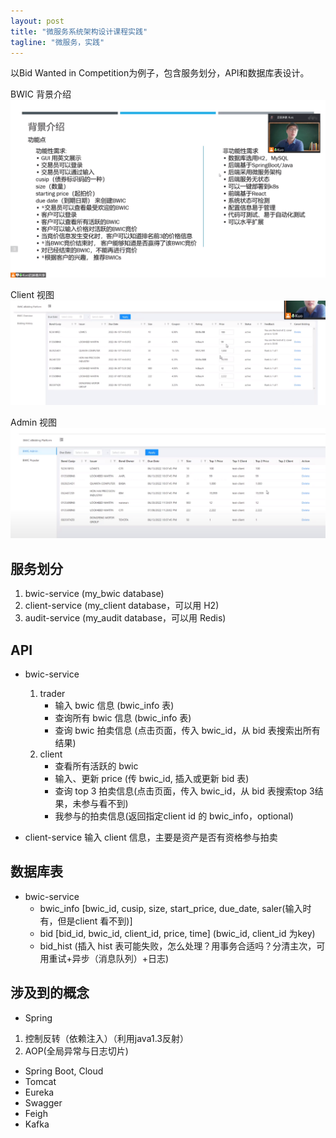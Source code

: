 ```yaml
---
layout: post
title: "微服务系统架构设计课程实践"
tagline: "微服务，实践"
---
```


以Bid Wanted in Competition为例子，包含服务划分，API和数据库表设计。

BWIC 背景介绍
![bwic_background_intro.png](https://raw.githubusercontent.com/yuqisun/yuqisun.github.io/master/_posts/images/bwic_background_intro.png)

Client 视图
![bwic_client_sample.png](https://raw.githubusercontent.com/yuqisun/yuqisun.github.io/master/_posts/images/bwic_client_sample.png)

Admin 视图
![bwic_admin_sample.png](https://raw.githubusercontent.com/yuqisun/yuqisun.github.io/master/_posts/images/bwic_admin_sample.png)


## 服务划分
1. bwic-service (my_bwic database)
2. client-service (my_client database，可以用 H2)
3. audit-service (my_audit database，可以用 Redis)


## API
* bwic-service
  1. trader
     * 输入 bwic 信息 (bwic_info 表)
     * 查询所有 bwic 信息 (bwic_info 表)
     * 查询 bwic 拍卖信息 (点击页面，传入 bwic_id，从 bid 表搜索出所有结果)
  2. client
     * 查看所有活跃的 bwic
     * 输入、更新 price (传 bwic_id, 插入或更新 bid 表)
     * 查询 top 3 拍卖信息(点击页面，传入 bwic_id，从 bid 表搜索top 3结果，未参与看不到)
     * 我参与的拍卖信息(返回指定client id 的 bwic_info，optional)

* client-service
输入 client 信息，主要是资产是否有资格参与拍卖

## 数据库表
* bwic-service
  * bwic_info [bwic_id, cusip, size, start_price, due_date, saler(输入时有，但是client 看不到)]
  * bid [bid_id, bwic_id, client_id, price, time] (bwic_id, client_id 为key)
  * bid_hist (插入 hist 表可能失败，怎么处理？用事务合适吗？分清主次，可用重试+异步（消息队列）+日志)

## 涉及到的概念
* Spring
1. 控制反转（依赖注入）（利用java1.3反射）
2. AOP(全局异常与日志切片)

* Spring Boot, Cloud
* Tomcat
* Eureka
* Swagger
* Feigh
* Kafka

